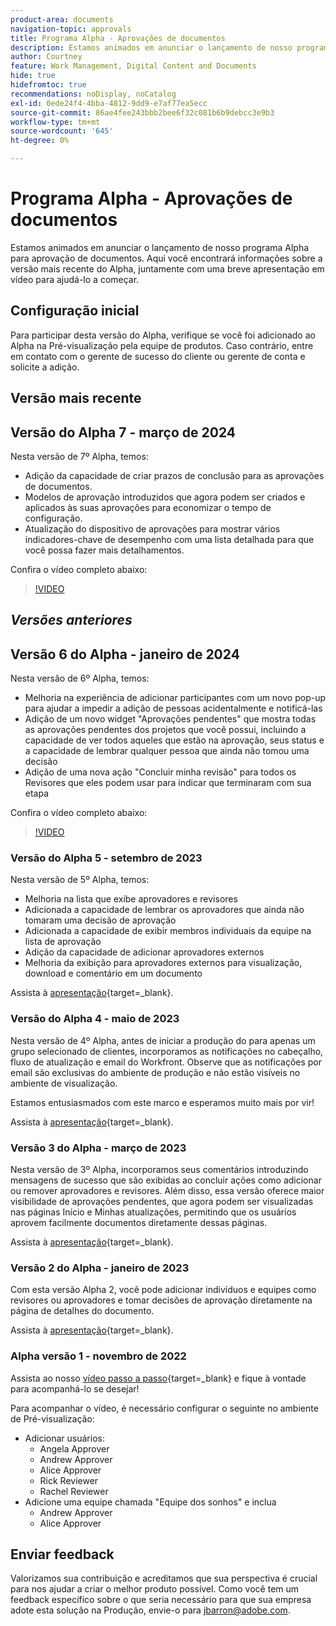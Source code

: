 ```yaml
---
product-area: documents
navigation-topic: approvals
title: Programa Alpha - Aprovações de documentos
description: Estamos animados em anunciar o lançamento de nosso programa Alpha para aprovação de documentos. Aqui você encontrará informações sobre a versão mais recente do Alpha, juntamente com uma breve apresentação em vídeo para ajudá-lo a começar.
author: Courtney
feature: Work Management, Digital Content and Documents
hide: true
hidefromtoc: true
recommendations: noDisplay, noCatalog
exl-id: 0ede24f4-4bba-4812-9dd9-e7af77ea5ecc
source-git-commit: 86ae4fee243bbb2bee6f32c081b6b9debcc3e9b3
workflow-type: tm+mt
source-wordcount: '645'
ht-degree: 0%

---
```


# Programa Alpha - Aprovações de documentos

Estamos animados em anunciar o lançamento de nosso programa Alpha para aprovação de documentos. Aqui você encontrará informações sobre a versão mais recente do Alpha, juntamente com uma breve apresentação em vídeo para ajudá-lo a começar.

## Configuração inicial

Para participar desta versão do Alpha, verifique se você foi adicionado ao Alpha na Pré-visualização pela equipe de produtos. Caso contrário, entre em contato com o gerente de sucesso do cliente ou gerente de conta e solicite a adição.

## Versão mais recente

## Versão do Alpha 7 - março de 2024

Nesta versão de 7º Alpha, temos:

* Adição da capacidade de criar prazos de conclusão para as aprovações de documentos.
* Modelos de aprovação introduzidos que agora podem ser criados e aplicados às suas aprovações para economizar o tempo de configuração.
* Atualização do dispositivo de aprovações para mostrar vários indicadores-chave de desempenho com uma lista detalhada para que você possa fazer mais detalhamentos.

Confira o vídeo completo abaixo:

>[!VIDEO](https://video.tv.adobe.com/v/3428023/)

## _Versões anteriores_

## Versão 6 do Alpha - janeiro de 2024

Nesta versão de 6º Alpha, temos:

* Melhoria na experiência de adicionar participantes com um novo pop-up para ajudar a impedir a adição de pessoas acidentalmente e notificá-las
* Adição de um novo widget &quot;Aprovações pendentes&quot; que mostra todas as aprovações pendentes dos projetos que você possui, incluindo a capacidade de ver todos aqueles que estão na aprovação, seus status e a capacidade de lembrar qualquer pessoa que ainda não tomou uma decisão
* Adição de uma nova ação &quot;Concluir minha revisão&quot; para todos os Revisores que eles podem usar para indicar que terminaram com sua etapa

Confira o vídeo completo abaixo:

>[!VIDEO](https://video.tv.adobe.com/v/3426860/)

### Versão do Alpha 5 - setembro de 2023

Nesta versão de 5º Alpha, temos:

* Melhoria na lista que exibe aprovadores e revisores
* Adicionada a capacidade de lembrar os aprovadores que ainda não tomaram uma decisão de aprovação
* Adicionada a capacidade de exibir membros individuais da equipe na lista de aprovação
* Adição da capacidade de adicionar aprovadores externos
* Melhoria da exibição para aprovadores externos para visualização, download e comentário em um documento

Assista à [apresentação](https://video.tv.adobe.com/v/3424613/){target=_blank}.

### Versão do Alpha 4 - maio de 2023

Nesta versão de 4º Alpha, antes de iniciar a produção do para apenas um grupo selecionado de clientes, incorporamos as notificações no cabeçalho, fluxo de atualização e email do Workfront. Observe que as notificações por email são exclusivas do ambiente de produção e não estão visíveis no ambiente de visualização. <!--If you're interested in having this release implemented in your production environment on June 14th, please reach out to me directly at jbarron@adobe.com.-->

Estamos entusiasmados com este marco e esperamos muito mais por vir!

Assista à [apresentação](https://video.tv.adobe.com/v/3420094/){target=_blank}.

### Versão 3 do Alpha - março de 2023

Nesta versão de 3º Alpha, incorporamos seus comentários introduzindo mensagens de sucesso que são exibidas ao concluir ações como adicionar ou remover aprovadores e revisores. Além disso, essa versão oferece maior visibilidade de aprovações pendentes, que agora podem ser visualizadas nas páginas Início e Minhas atualizações, permitindo que os usuários aprovem facilmente documentos diretamente dessas páginas.

Assista à [apresentação](https://video.tv.adobe.com/v/3417854/){target=_blank}.

### Versão 2 do Alpha - janeiro de 2023

Com esta versão Alpha 2, você pode adicionar indivíduos e equipes como revisores ou aprovadores e tomar decisões de aprovação diretamente na página de detalhes do documento.

Assista à [apresentação](https://video.tv.adobe.com/v/3413941){target=_blank}.

### Alpha versão 1 - novembro de 2022

Assista ao nosso [vídeo passo a passo](https://video.tv.adobe.com/v/3412837){target=_blank} e fique à vontade para acompanhá-lo se desejar!

Para acompanhar o vídeo, é necessário configurar o seguinte no ambiente de Pré-visualização:

* Adicionar usuários:
   * Angela Approver
   * Andrew Approver
   * Alice Approver
   * Rick Reviewer
   * Rachel Reviewer
* Adicione uma equipe chamada &quot;Equipe dos sonhos&quot; e inclua
   * Andrew Approver
   * Alice Approver

## Enviar feedback

Valorizamos sua contribuição e acreditamos que sua perspectiva é crucial para nos ajudar a criar o melhor produto possível. Como você tem um feedback específico sobre o que seria necessário para que sua empresa adote esta solução na Produção, envie-o para [jbarron@adobe.com](mailto:jbarron@adobe.com).
